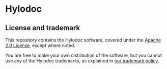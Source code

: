 # Hylodoc

## License and trademark

This repository contains the Hylodoc software, covered under the 
[Apache 2.0 License](LICENSE),
except where noted.

You are free to make your own distribution of the software, but you cannot use
any of the Hylodoc trademarks, as explained in
[our trademark policy](TRADEMARK.md).
